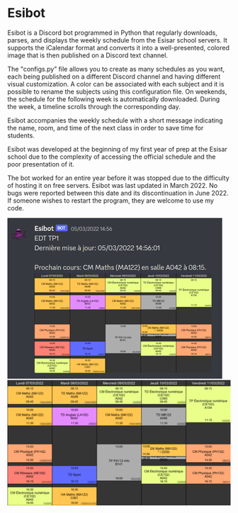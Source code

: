 # Esibot
Esibot is a Discord bot programmed in Python that regularly downloads, parses, and displays the weekly schedule from the Esisar school servers.
It supports the iCalendar format and converts it into a well-presented, colored image that is then published on a Discord text channel.

The "configs.py" file allows you to create as many schedules as you want, each being published on a different Discord channel and having different visual customization. A color can be associated with each subject and it is possible to rename the subjects using this configuration file. On weekends, the schedule for the following week is automatically downloaded. During the week, a timeline scrolls through the corresponding day.

Esibot accompanies the weekly schedule with a short message indicating the name, room, and time of the next class in order to save time for students.

Esibot was developed at the beginning of my first year of prep at the Esisar school due to the complexity of accessing the official schedule and the poor presentation of it.

The bot worked for an entire year before it was stopped due to the difficulty of hosting it on free servers.
Esibot was last updated in March 2022. No bugs were reported between this date and its discontinuation in June 2022. If someone wishes to restart the program, they are welcome to use my code.


<img src="images/Screenshot.png" alt="Screenshot of an Esibot message on Discord">
<img src="images/Example schedule.png" alt="Image published by Esibot for the week of March 7th to 11th">
